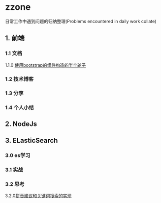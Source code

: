 # zzone
日常工作中遇到问题的归纳整理(Problems encountered in daily work collate)

## 1. 前端

### 1.1 文档

1.1.0 [使用bootstrap的组件构造的半个轮子](https://github.com/occultskyrong/zzone/blob/master/doc/frame/%E5%89%8D%E7%AB%AF%E8%BD%AE%E5%AD%90.md)

### 1.2 技术博客

### 1.3 分享

### 1.4 个人小结

## 2. NodeJs

## 3. ELasticSearch

### 3.0 es学习

### 3.1 实战

### 3.2 思考

3.2.0[拼音建议和关键词搜索的实现](https://github.com/occultskyrong/zzone/blob/master/doc/ElasticSearch/ik%2Bpinyin.md)

